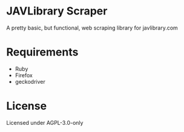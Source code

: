 # JAVLibrary Scraper
A pretty basic, but functional, web scraping library for javlibrary.com

# Requirements
* Ruby
* Firefox
* geckodriver

# License
Licensed under AGPL-3.0-only

